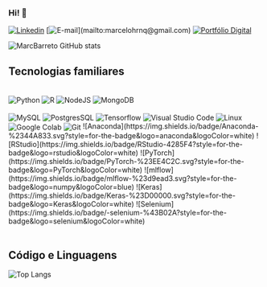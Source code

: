 ### Hi! 👋

[![Linkedin](https://img.shields.io/badge/LinkedIn-0077B5?style=for-the-badge&logo=linkedin&logoColor=white)](https://www.linkedin.com/in/marcelo-henrique-lima-barreto-344a1624a/)
[![E-mail]([https://img.shields.io/badge/Microsoft_Outlook-0078D4?style=for-the-badge&logo=microsoft-outlook&logoColor=white](https://img.shields.io/badge/Gmail-D14836?style=for-the-badge&logo=gmail&logoColor=white))](mailto:marcelohrnq@gmail.com)
[![Portfólio Digital](https://img.shields.io/website?label=Portif%C3%B3lio%20Digital&style=for-the-badge&url=https://sites.google.com/view/denisson-freitas-portfolio/sobre-mim)](https://sites.google.com/view/denisson-freitas-portfolio/sobre-mim)

![MarcBarreto GitHub stats](https://github-readme-stats.vercel.app/api?username=MarcBarreto&show_icons=true&theme=highcontrast)

## Tecnologias familiares
<div style="display: inline_block"><br/>
  <img align="center" alt="Python" src="https://img.shields.io/badge/Python-3776AB?style=for-the-badge&logo=python&logoColor=white"/>
   <img align="center" alt="R" src="https://img.shields.io/badge/R-276DC3?style=for-the-badge&logo=r&logoColor=white"/>
   <img align="center" alt="NodeJS" src="https://img.shields.io/badge/Node.js-43853D?style=for-the-badge&logo=node.js&logoColor=white"/>
   <img align="center" alt="MongoDB" src="https://img.shields.io/badge/MongoDB-4EA94B?style=for-the-badge&logo=mongodb&logoColor=white"/>
  <br/>
  <br/>
  <img align="center" alt="MySQL" src="https://img.shields.io/badge/MySQL-00000F?style=for-the-badge&logo=mysql&logoColor=white"/>
  <img align="center" alt="PostgresSQL" src="https://img.shields.io/badge/PostgreSQL-316192?style=for-the-badge&logo=postgresql&logoColor=white"/>
  <img align="center" alt="Tensorflow" src="https://img.shields.io/badge/TensorFlow-FF6F00?style=for-the-badge&logo=tensorflow&logoColor=white"/>
  <img align="center" alt="Visual Studio Code" src="https://img.shields.io/badge/Visual_Studio_Code-0078D4?style=for-the-badge&logo=visual%20studio%20code&logoColor=white"/>
  <img align="center" alt="Linux" src="https://img.shields.io/badge/Linux-FCC624?style=for-the-badge&logo=linux&logoColor=black"/>
  <img align="center" alt="Google Colab" src="https://img.shields.io/badge/Colab-F9AB00?style=for-the-badge&logo=googlecolab&color=525252"/>
  <img align="center" alt="Git" src="https://img.shields.io/badge/GIT-E44C30?style=for-the-badge&logo=git&logoColor=white"/>
  ![Anaconda](https://img.shields.io/badge/Anaconda-%2344A833.svg?style=for-the-badge&logo=anaconda&logoColor=white)
  ![RStudio](https://img.shields.io/badge/RStudio-4285F4?style=for-the-badge&logo=rstudio&logoColor=white)
  ![PyTorch](https://img.shields.io/badge/PyTorch-%23EE4C2C.svg?style=for-the-badge&logo=PyTorch&logoColor=white)
  ![mlflow](https://img.shields.io/badge/mlflow-%23d9ead3.svg?style=for-the-badge&logo=numpy&logoColor=blue)
  ![Keras](https://img.shields.io/badge/Keras-%23D00000.svg?style=for-the-badge&logo=Keras&logoColor=white)
  ![Selenium](https://img.shields.io/badge/-selenium-%43B02A?style=for-the-badge&logo=selenium&logoColor=white)
</div><br/>

## Código e Linguagens

![Top Langs](https://github-readme-stats.vercel.app/api/top-langs/?username=denisfreitas999&langs_count=8)
